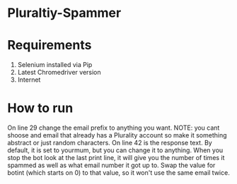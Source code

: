 # Pluraltiy-Spammer

# Requirements

1. Selenium installed via Pip
2. Latest Chromedriver version
3. Internet

# How to run

On line 29 change the email prefix to anything you want. NOTE: you cant shoose and email that already has a Plurality account so make it something abstract or just random characters.
On line 42 is the response text. By default, it is set to yourmum, but you can change it to anything.
When you stop the bot look at the last print line, it will give you the number of times it spammed as well as what email number it got up to. Swap the value for botint (which starts on 0) to that value, so it won't use the same email twice.
